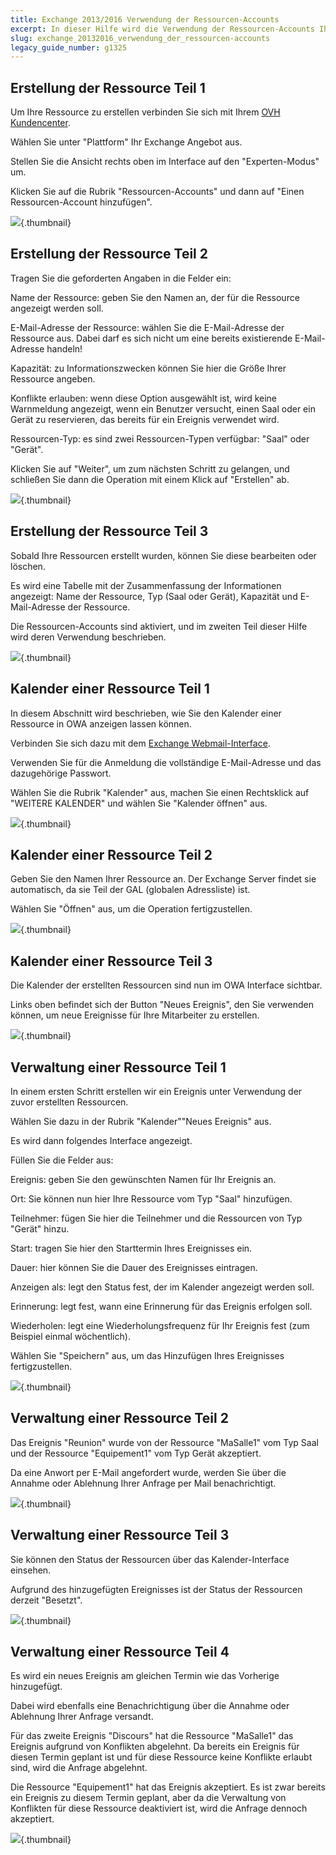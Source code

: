 ```yaml
---
title: Exchange 2013/2016 Verwendung der Ressourcen-Accounts
excerpt: In dieser Hilfe wird die Verwendung der Ressourcen-Accounts Ihres Exchange 2013 Angebots beschrieben
slug: exchange_20132016_verwendung_der_ressourcen-accounts
legacy_guide_number: g1325
---
```



## Erstellung der Ressource Teil 1
Um Ihre Ressource zu erstellen verbinden Sie sich mit Ihrem [OVH Kundencenter](https://www.ovh.com/manager/web/login.html).

Wählen Sie unter "Plattform" Ihr Exchange Angebot aus. 

Stellen Sie die Ansicht rechts oben im Interface auf den "Experten-Modus" um.

Klicken Sie auf die Rubrik "Ressourcen-Accounts" und dann auf "Einen Ressourcen-Account hinzufügen".

![](images/img_1346.jpg){.thumbnail}


## Erstellung der Ressource Teil 2
Tragen Sie die geforderten Angaben in die Felder ein: 

Name der Ressource: geben Sie den Namen an, der für die Ressource angezeigt werden soll.

E-Mail-Adresse der Ressource:  wählen Sie die E-Mail-Adresse der Ressource aus. Dabei darf es sich nicht um eine bereits existierende E-Mail-Adresse handeln!

Kapazität:  zu Informationszwecken können Sie hier die Größe Ihrer Ressource angeben.

Konflikte erlauben:  wenn diese Option ausgewählt ist, wird keine Warnmeldung angezeigt, wenn ein Benutzer versucht, einen Saal oder ein Gerät zu reservieren, das bereits für ein Ereignis verwendet wird.

Ressourcen-Typ:  es sind zwei Ressourcen-Typen verfügbar: "Saal" oder "Gerät".

Klicken Sie auf "Weiter", um zum nächsten Schritt zu gelangen, und schließen Sie dann die Operation mit einem Klick auf "Erstellen" ab.

![](images/img_1347.jpg){.thumbnail}


## Erstellung der Ressource Teil 3
Sobald Ihre Ressourcen erstellt wurden, können Sie diese bearbeiten oder löschen.

Es wird eine Tabelle mit der Zusammenfassung der Informationen angezeigt: Name der Ressource, Typ (Saal oder Gerät), Kapazität und E-Mail-Adresse der Ressource.

Die Ressourcen-Accounts sind aktiviert, und im zweiten Teil dieser Hilfe wird deren Verwendung beschrieben.

![](images/img_1348.jpg){.thumbnail}


## Kalender einer Ressource Teil 1
In diesem Abschnitt wird beschrieben, wie Sie den Kalender einer Ressource in OWA anzeigen lassen können.

Verbinden Sie sich dazu mit dem [Exchange Webmail-Interface](https://ex.mail.ovh.net/owa/).

Verwenden Sie für die Anmeldung die vollständige E-Mail-Adresse und das dazugehörige Passwort.

Wählen Sie die Rubrik "Kalender" aus, machen Sie einen Rechtsklick auf "WEITERE KALENDER" und wählen Sie "Kalender öffnen" aus.

![](images/img_1349.jpg){.thumbnail}


## Kalender einer Ressource Teil 2
Geben Sie den Namen Ihrer Ressource an. Der Exchange Server findet sie automatisch, da sie Teil der GAL (globalen Adressliste) ist.

Wählen Sie "Öffnen" aus, um die Operation fertigzustellen.

![](images/img_1350.jpg){.thumbnail}


## Kalender einer Ressource Teil 3
Die Kalender der erstellten Ressourcen sind nun im OWA Interface sichtbar.

Links oben befindet sich der Button "Neues Ereignis", den Sie verwenden können, um neue Ereignisse für Ihre Mitarbeiter zu erstellen.

![](images/img_1351.jpg){.thumbnail}


## Verwaltung einer Ressource Teil 1
In einem ersten Schritt erstellen wir ein Ereignis unter Verwendung der zuvor erstellten Ressourcen.

Wählen Sie dazu in der Rubrik "Kalender""Neues Ereignis" aus.

Es wird dann folgendes Interface angezeigt.

Füllen Sie die Felder aus:

Ereignis:  geben Sie den gewünschten Namen für Ihr Ereignis an.

Ort:  Sie können nun hier Ihre Ressource vom Typ "Saal" hinzufügen.

Teilnehmer:  fügen Sie hier die Teilnehmer und die Ressourcen von Typ "Gerät" hinzu.

Start:  tragen Sie hier den Starttermin Ihres Ereignisses ein.

Dauer:  hier können Sie die Dauer des Ereignisses eintragen.

Anzeigen als:  legt den Status fest, der im Kalender angezeigt werden soll.

Erinnerung:  legt fest, wann eine Erinnerung für das Ereignis erfolgen soll.

Wiederholen:  legt eine Wiederholungsfrequenz für Ihr Ereignis fest (zum Beispiel einmal wöchentlich).

Wählen Sie "Speichern" aus, um das Hinzufügen Ihres Ereignisses fertigzustellen.

![](images/img_1352.jpg){.thumbnail}


## Verwaltung einer Ressource Teil 2
Das Ereignis "Reunion" wurde von der Ressource "MaSalle1" vom Typ Saal und der Ressource "Equipement1" vom Typ Gerät akzeptiert.

Da eine Anwort per E-Mail angefordert wurde, werden Sie über die Annahme oder Ablehnung Ihrer Anfrage per Mail benachrichtigt.

![](images/img_1356.jpg){.thumbnail}


## Verwaltung einer Ressource Teil 3
Sie können den Status der Ressourcen über das Kalender-Interface einsehen.

Aufgrund des hinzugefügten Ereignisses ist der Status der Ressourcen derzeit "Besetzt".

![](images/img_1357.jpg){.thumbnail}


## Verwaltung einer Ressource Teil 4
Es wird ein neues Ereignis am gleichen Termin wie das Vorherige hinzugefügt.

Dabei wird ebenfalls eine Benachrichtigung über die Annahme oder Ablehnung Ihrer Anfrage versandt.

Für das zweite Ereignis "Discours" hat die Ressource "MaSalle1" das Ereignis aufgrund von Konflikten abgelehnt.
Da bereits ein Ereignis für diesen Termin geplant ist und für diese Ressource keine Konflikte erlaubt sind, wird die Anfrage abgelehnt.

Die Ressource "Equipement1" hat das Ereignis akzeptiert.
Es ist zwar bereits ein Ereignis zu diesem Termin geplant, aber da die Verwaltung von Konflikten für diese Ressource deaktiviert ist, wird die Anfrage dennoch akzeptiert.

![](images/img_1358.jpg){.thumbnail}

